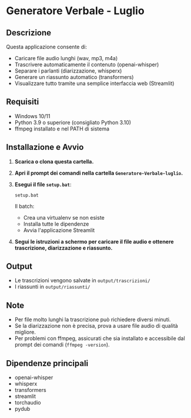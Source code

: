 # Generatore Verbale - Luglio

## Descrizione

Questa applicazione consente di:
- Caricare file audio lunghi (wav, mp3, m4a)
- Trascrivere automaticamente il contenuto (openai-whisper)
- Separare i parlanti (diarizzazione, whisperx)
- Generare un riassunto automatico (transformers)
- Visualizzare tutto tramite una semplice interfaccia web (Streamlit)

## Requisiti

- Windows 10/11
- Python 3.9 o superiore (consigliato Python 3.10)
- ffmpeg installato e nel PATH di sistema

## Installazione e Avvio

1. **Scarica o clona questa cartella.**
2. **Apri il prompt dei comandi nella cartella `Generatore-Verbale-luglio`.**
3. **Esegui il file `setup.bat`**:
   ```
   setup.bat
   ```
   Il batch:
   - Crea una virtualenv se non esiste
   - Installa tutte le dipendenze
   - Avvia l'applicazione Streamlit

4. **Segui le istruzioni a schermo per caricare il file audio e ottenere trascrizione, diarizzazione e riassunto.**

## Output

- Le trascrizioni vengono salvate in `output/trascrizioni/`
- I riassunti in `output/riassunti/`

## Note

- Per file molto lunghi la trascrizione può richiedere diversi minuti.
- Se la diarizzazione non è precisa, prova a usare file audio di qualità migliore.
- Per problemi con ffmpeg, assicurati che sia installato e accessibile dal prompt dei comandi (`ffmpeg -version`).

## Dipendenze principali

- openai-whisper
- whisperx
- transformers
- streamlit
- torchaudio
- pydub
